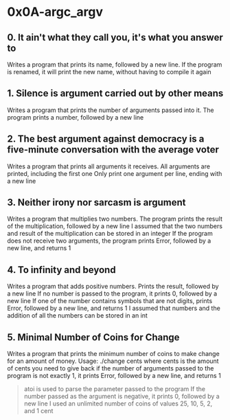 # 0x0A-argc_argv
## 0. It ain't what they call you, it's what you answer to
Writes a program that prints its name, followed by a new line.
If the program is renamed, it will print the new name, without having to compile it again
## 1. Silence is argument carried out by other means
Writes a program that prints the number of arguments passed into it.
The program prints a number, followed by a new line
## 2. The best argument against democracy is a five-minute conversation with the average voter
Writes a program that prints all arguments it receives.
All arguments are printed, including the first one
Only print one argument per line, ending with a new line
## 3. Neither irony nor sarcasm is argument
Writes a program that multiplies two numbers.
The program prints the result of the multiplication, followed by a new line
I assumed that the two numbers and result of the multiplication can be stored in an integer
If the program does not receive two arguments, the program prints Error, followed by a new line, and returns 1
## 4. To infinity and beyond
Writes a program that adds positive numbers.
Prints the result, followed by a new line
If no number is passed to the program, it prints 0, followed by a new line
If one of the number contains symbols that are not digits, prints Error, followed by a new line, and returns 1
I assumed that numbers and the addition of all the numbers can be stored in an int
##  5. Minimal Number of Coins for Change
Writes a program that prints the minimum number of coins to make change for an amount of money.
Usage: ./change cents
where cents is the amount of cents you need to give back
if the number of arguments passed to  the program is not exactly 1, it prints Error, followed by a new line, and returns 1
> atoi is used to parse the parameter passed to the program
If the number passed as the argument is negative, it prints 0, followed by a new line
I used an unlimited number of coins of values 25, 10, 5, 2, and 1 cent
